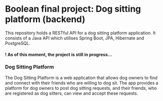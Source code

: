 # Boolean final project: Dog sitting platform (backend)
This repository holds a RESTful API for a dog sitting platform application.
It consists of a Java API which utilises Spring Boot, JPA, Hibernate and PostgreSQL. 

#### !  As of this moment, the project is still in progress...

### Dog Sitting Platform
The Dog Sitting Platform is a web application that allows dog owners to find and connect with their friends who are willing to dog sit. The app provides a platform for dog owners to post dog sitting requests, and their friends, who are registered as dog sitters, can view and accept these requests.
